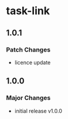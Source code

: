 # task-link

## 1.0.1

### Patch Changes

- licence update

## 1.0.0

### Major Changes

- initial release v1.0.0
